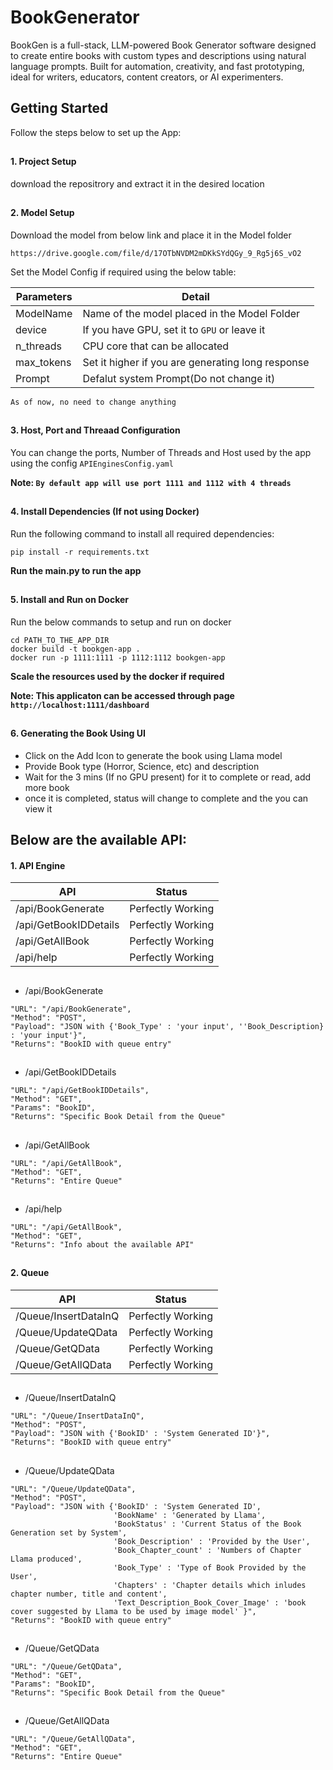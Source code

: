 # BookGenerator
BookGen is a full-stack, LLM-powered Book Generator software designed to create entire books with custom types and descriptions using natural language prompts. Built for automation, creativity, and fast prototyping, ideal for writers, educators, content creators, or AI experimenters.


## Getting Started
Follow the steps below to set up the App:

##
#### 1. Project Setup
download the repositrory and extract it in the desired location

##
#### 2. Model Setup
Download the model from below link and place it in the Model folder

`https://drive.google.com/file/d/17OTbNVDM2mDKkSYdQGy_9_Rg5j6S_vO2`

Set the Model Config if required using the below table: 

| Parameters        | Detail                                            |
| ----------------- | ------------------------------------------------- |    
| ModelName         | Name of the model placed in the Model Folder      |
| device            | If you have GPU, set it to `GPU` or leave it      |
| n_threads         | CPU core that can be allocated                    |
| max_tokens        | Set it higher if you are generating long response |
| Prompt            | Defalut system Prompt(Do not change it)           |

`As of now, no need to change anything`

##
#### 3. Host, Port and Threaad Configuration
You can change the ports, Number of Threads and Host used by the app using the config `APIEnginesConfig.yaml`

**Note: `By default app will use port 1111 and 1112 with 4 threads`**

##
#### 4. Install Dependencies (If not using Docker)
Run the following command to install all required dependencies:

`pip install -r requirements.txt`

**Run the main.py to run the app**

##
#### 5. Install and Run on Docker 
Run the below commands to setup and run on docker 

```
cd PATH_TO_THE_APP_DIR
docker build -t bookgen-app .
docker run -p 1111:1111 -p 1112:1112 bookgen-app
```
**Scale the resources used by the docker if required**

**Note: This applicaton can be accessed through page `http://localhost:1111/dashboard`**

##
#### 6. Generating the Book Using UI
- Click on the Add Icon to generate the book using Llama model
- Provide Book type (Horror, Science, etc) and description
- Wait for the 3 mins (If no GPU present) for it to complete or read, add more book
- once it is completed, status will change to complete and the you can view it


##
##
## Below are the available API:



#### 1. API Engine


| API                                | Status                      |
| ---------------------------------- | --------------------------- |
| /api/BookGenerate                  | Perfectly Working           |
| /api/GetBookIDDetails              | Perfectly Working           |
| /api/GetAllBook                    | Perfectly Working           |
| /api/help                          | Perfectly Working           |


##
- /api/BookGenerate 
```
"URL": "/api/BookGenerate",
"Method": "POST",
"Payload": "JSON with {'Book_Type' : 'your input', ''Book_Description} : 'your input'}",
"Returns": "BookID with queue entry"
```

##
- /api/GetBookIDDetails  
```
"URL": "/api/GetBookIDDetails",
"Method": "GET",
"Params": "BookID",
"Returns": "Specific Book Detail from the Queue"
```

##
- /api/GetAllBook
```
"URL": "/api/GetAllBook",
"Method": "GET",
"Returns": "Entire Queue"
```

##
- /api/help 
```
"URL": "/api/GetAllBook",
"Method": "GET",
"Returns": "Info about the available API"
```


##
##

#### 2. Queue


| API                                | Status                      |
| ---------------------------------- | --------------------------- |
| /Queue/InsertDataInQ               | Perfectly Working           |
| /Queue/UpdateQData                 | Perfectly Working           |
| /Queue/GetQData                    | Perfectly Working           |
| /Queue/GetAllQData                 | Perfectly Working           |


##
- /Queue/InsertDataInQ
```
"URL": "/Queue/InsertDataInQ",
"Method": "POST",
"Payload": "JSON with {'BookID' : 'System Generated ID'}",
"Returns": "BookID with queue entry"
```

##
- /Queue/UpdateQData
```
"URL": "/Queue/UpdateQData",
"Method": "POST",
"Payload": "JSON with {'BookID' : 'System Generated ID',
                       'BookName' : 'Generated by Llama',
                       'BookStatus' : 'Current Status of the Book Generation set by System',
                       'Book_Description' : 'Provided by the User',
                       'Book_Chapter_count' : 'Numbers of Chapter Llama produced',
                       'Book_Type' : 'Type of Book Provided by the User',
                       'Chapters' : 'Chapter details which inludes chapter number, title and content',
                       'Text_Description_Book_Cover_Image' : 'book cover suggested by Llama to be used by image model' }",
"Returns": "BookID with queue entry"
```

##
- /Queue/GetQData
```
"URL": "/Queue/GetQData",
"Method": "GET",
"Params": "BookID",
"Returns": "Specific Book Detail from the Queue"
```

##
- /Queue/GetAllQData
```
"URL": "/Queue/GetAllQData",
"Method": "GET",
"Returns": "Entire Queue"
```

